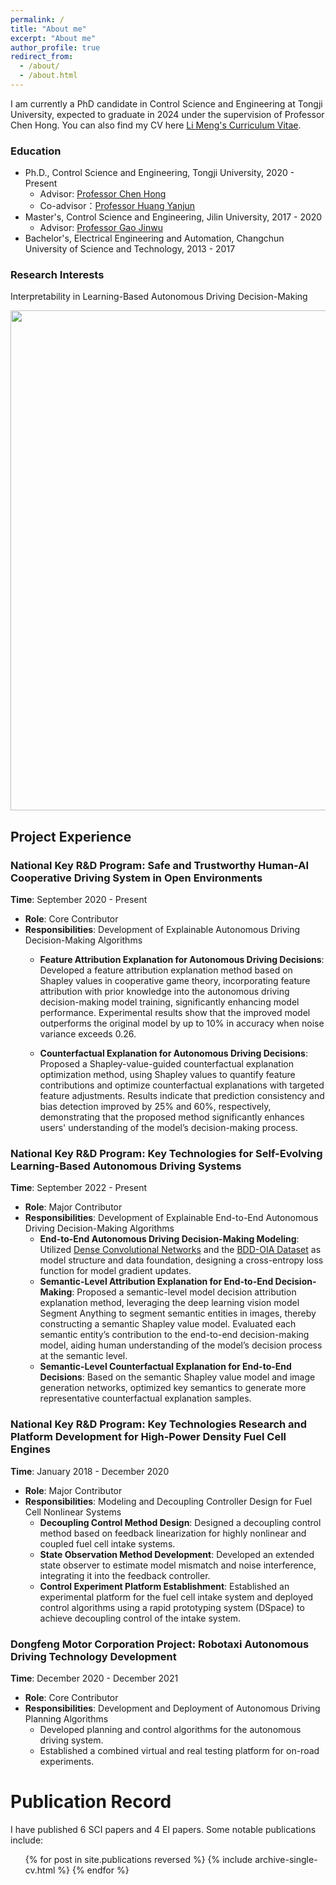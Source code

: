 ```yaml
---
permalink: /
title: "About me"
excerpt: "About me"
author_profile: true
redirect_from: 
  - /about/
  - /about.html
---
```






I am currently a PhD candidate in Control Science and Engineering at Tongji University, expected to graduate in 2024 under the supervision of Professor Chen Hong. You can also find my CV here [Li Meng's Curriculum Vitae](../assets/curriculum_vitae.pdf).

### Education

* Ph.D., Control Science and Engineering, Tongji University, 2020 - Present
  * Advisor: [Professor Chen Hong](https://see.tongji.edu.cn/info/1376/10290.htm)
  * Co-advisor：[Professor Huang Yanjun](https://auto.tongji.edu.cn/info/1146/8712.htm)
* Master's, Control Science and Engineering, Jilin University, 2017 - 2020
  * Advisor: [Professor Gao Jinwu](http://dce.jlu.edu.cn/info/1182/5274.htm)
* Bachelor's, Electrical Engineering and Automation, Changchun University of Science and Technology, 2013 - 2017

### Research Interests
Interpretability in Learning-Based Autonomous Driving Decision-Making

<img src="https://github.com/limeng-1234/limeng-1234.github.io/raw/master/assets/研究内容架构.png" width="800" height="auto">


## Project Experience

### National Key R&D Program: Safe and Trustworthy Human-AI Cooperative Driving System in Open Environments
**Time**: September 2020 - Present  
- **Role**: Core Contributor  
- **Responsibilities**: Development of Explainable Autonomous Driving Decision-Making Algorithms
  - **Feature Attribution Explanation for Autonomous Driving Decisions**: Developed a feature attribution explanation method based on Shapley values in cooperative game theory, incorporating feature attribution with prior knowledge into the autonomous driving decision-making model training, significantly enhancing model performance. Experimental results show that the improved model outperforms the original model by up to 10% in accuracy when noise variance exceeds 0.26.
  
  - **Counterfactual Explanation for Autonomous Driving Decisions**: Proposed a Shapley-value-guided counterfactual explanation optimization method, using Shapley values to quantify feature contributions and optimize counterfactual explanations with targeted feature adjustments. Results indicate that prediction consistency and bias detection improved by 25% and 60%, respectively, demonstrating that the proposed method significantly enhances users' understanding of the model’s decision-making process.

### National Key R&D Program: Key Technologies for Self-Evolving Learning-Based Autonomous Driving Systems
**Time**: September 2022 - Present  
- **Role**: Major Contributor  
- **Responsibilities**: Development of Explainable End-to-End Autonomous Driving Decision-Making Algorithms
  - **End-to-End Autonomous Driving Decision-Making Modeling**: Utilized [Dense Convolutional Networks](https://openaccess.thecvf.com/content_cvpr_2017/html/Huang_Densely_Connected_Convolutional_CVPR_2017_paper.html) and the [BDD-OIA Dataset](https://openaccess.thecvf.com/content_CVPR_2020/html/Xu_Explainable_Object-Induced_Action_Decision_for_Autonomous_Vehicles_CVPR_2020_paper.html) as model structure and data foundation, designing a cross-entropy loss function for model gradient updates.
  - **Semantic-Level Attribution Explanation for End-to-End Decision-Making**: Proposed a semantic-level model decision attribution explanation method, leveraging the deep learning vision model Segment Anything to segment semantic entities in images, thereby constructing a semantic Shapley value model. Evaluated each semantic entity’s contribution to the end-to-end decision-making model, aiding human understanding of the model’s decision process at the semantic level.
  - **Semantic-Level Counterfactual Explanation for End-to-End Decisions**: Based on the semantic Shapley value model and image generation networks, optimized key semantics to generate more representative counterfactual explanation samples.
  
### National Key R&D Program: Key Technologies Research and Platform Development for High-Power Density Fuel Cell Engines
**Time**: January 2018 - December 2020  
- **Role**: Major Contributor  
- **Responsibilities**: Modeling and Decoupling Controller Design for Fuel Cell Nonlinear Systems
  - **Decoupling Control Method Design**: Designed a decoupling control method based on feedback linearization for highly nonlinear and coupled fuel cell intake systems.
  - **State Observation Method Development**: Developed an extended state observer to estimate model mismatch and noise interference, integrating it into the feedback controller.
  - **Control Experiment Platform Establishment**: Established an experimental platform for the fuel cell intake system and deployed control algorithms using a rapid prototyping system (DSpace) to achieve decoupling control of the intake system.

### Dongfeng Motor Corporation Project: Robotaxi Autonomous Driving Technology Development
**Time**: December 2020 - December 2021  
- **Role**: Core Contributor  
- **Responsibilities**: Development and Deployment of Autonomous Driving Planning Algorithms
  - Developed planning and control algorithms for the autonomous driving system.
  - Established a combined virtual and real testing platform for on-road experiments.

Publication Record
======
I have published 6 SCI papers and 4 EI papers. Some notable publications include:
  <ul>{% for post in site.publications reversed %}
    {% include archive-single-cv.html %}
  {% endfor %}</ul>
<!--
* "Explaining a Machine-Learning Lane Change Model With Maximum Entropy Shapley Values" in IEEE Transactions on Intelligent Vehicles.

* "SVCE: Shapley Value Guided Counterfactual Explanation for Machine Learning-Based Autonomous Driving" in IEEE * Transactions on Intelligent Transportation Systems.

* "Expected Integral Discrete Gradient: A Case of Diagnosing Autonomous Driving Model" in IEEE Transactions on Vehicular Technology.

* "Air flow rate and pressure control approach for the air supply subsystems in PEMFCs" in ISA transactions.

* "Challenges and developments of automotive fuel cell hybrid power system and control" in Science China Information Sciences.

* "Fault-tolerant control through dynamic surface triple-step approach for proton exchange membrane fuel cell air supply systems" in International Journal of Hydrogen Energy.
-->